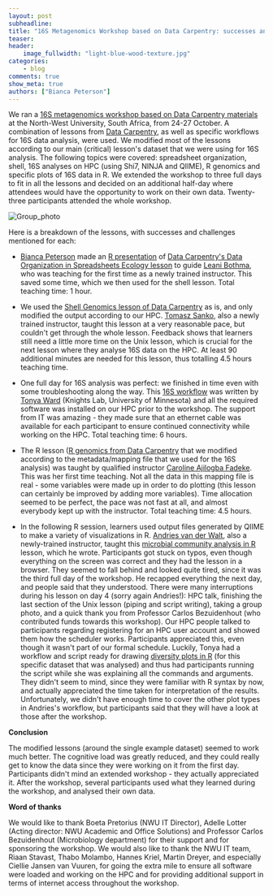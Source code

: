 ```yaml
---
layout: post
subheadline:
title: "16S Metagenomics Workshop based on Data Carpentry: successes and challenges"
teaser:
header:
    image_fullwidth: "light-blue-wood-texture.jpg"
categories:
    - blog
comments: true
show_meta: true
authors: ["Bianca Peterson"]
---
```



We ran a [16S metagenomics workshop based on Data Carpentry materials](https://nwu-eresearch.github.io/2017-10-24-ARC-16S/) at the North-West University, South Africa, from 24-27 October. A combination of lessons from [Data Carpentry](http://www.datacarpentry.org/), as well as specific workflows for 16S data analysis, were used. We modified most of the lessons according to our main (critical) lesson's dataset that we were using for 16S analysis. The following topics were covered: spreadsheet organization, shell, 16S analyses on HPC (using Shi7, NINJA and QIIME), R genomics and specific plots of 16S data in R. We extended the workshop to three full days to fit in all the lessons and decided on an additional half-day where attendees would have the opportunity to work on their own data. Twenty-three participants attended the whole workshop.

![Group_photo](/images/16S_DC_group_photo.jpg) 

Here is a breakdown of the lessons, with successes and challenges mentioned for each:

- [Bianca Peterson](https://twitter.com/binxiepeterson) made an [R presentation](https://cdn.rawgit.com/BinxiePeterson/spreadsheet-organization/ed2db0d9/data_organization_presentation.html) of [Data Carpentry's Data Organization in Spreadsheets Ecology lesson](http://datacarpentry.github.io/spreadsheet-ecology-lesson/) to guide [Leani Bothma](https://za.linkedin.com/in/leani-bothma-437565108), who was teaching for the first time as a newly trained instructor. This saved some time, which we then used for the shell lesson. Total teaching time: 1 hour. 

- We used the [Shell Genomics lesson of Data Carpentry](http://www.datacarpentry.org/shell-genomics/) as is, and only modified the output according to our HPC. [Tomasz Sanko](https://www.researchgate.net/profile/Tomasz_Sanko), also a newly trained instructor, taught this lesson at a very reasonable pace, but couldn't get through the whole lesson. Feedback shows that learners still need a little more time on the Unix lesson, which is crucial for the next lesson where they analyse 16S data on the HPC. At least 90 additional minutes are needed for this lesson, thus totalling 4.5 hours teaching time. 

- One full day for 16S analysis was perfect: we finished in time even with some troubleshooting along the way. This [16S workflow](https://github.com/TonyaWard/16S_Workflow) was written by [Tonya Ward](https://twitter.com/t_l_ward) (Knights Lab, University of Minnesota) and all the required software was installed on our HPC prior to the workshop. The support from IT was amazing - they made sure that an ethernet cable was available for each participant to ensure continued connectivity while working on the HPC. Total teaching time: 6 hours.

- The R lesson ([R genomics from Data Carpentry](http://www.datacarpentry.org/R-genomics/) that we modified according to the metadata/mapping file that we used for the 16S analysis) was taught by qualified instructor [Caroline Ajilogba Fadeke](https://www.researchgate.net/profile/Caroline_Ajilogba). This was her first time teaching. Not all the data in this mapping file is real - some variables were made up in order to do plotting (this lesson can certainly be improved by adding more variables). Time allocation seemed to be perfect, the pace was not fast at all, and almost everybody kept up with the instructor. Total teaching time: 4.5 hours.

- In the following R session, learners used output files generated by QIIME to make a variety of visualizations in R. [Andries van der Walt](https://twitter.com/an3svdw), also a newly-trained instructor, taught this [microbial community analysis in R](https://github.com/brandries/SC_workshop_NWU26-27/blob/master/software_carpentry_16s_R.md) lesson, which he wrote. Participants got stuck on typos, even though everything on the screen was correct and they had the lesson in a browser. They seemed to fall behind and looked quite tired, since it was the third full day of the workshop. He recapped everything the next day, and people said that they understood. There were many interruptions during his lesson on day 4 (sorry again Andries!): HPC talk, finishing the last section of the Unix lesson (piping and script writing), taking a group photo, and a quick thank you from Professor Carlos Bezuidenhout (who contributed funds towards this workshop). Our HPC people talked to participants regarding registering for an HPC user account and showed them how the scheduler works. Participants appreciated this, even though it wasn't part of our formal schedule. Luckily, Tonya had a workflow and script ready for drawing [diversity plots in R](https://github.com/TonyaWard/QIIME_data_R) (for this specific dataset that was analysed) and thus had participants running the script while she was explaining all the commands and arguments. They didn't seem to mind, since they were familiar with R syntax by now, and actually appreciated the time taken for interpretation of the results. Unfortunately, we didn't have enough time to cover the other plot types in Andries's workflow, but participants said that they will have a look at those after the workshop.

**Conclusion**

The modified lessons (around the single example dataset) seemed to work much better. The cognitive load was greatly reduced, and they could really get to know the data since they were working on it from the first day. Participants didn't mind an extended workshop - they actually appreciated it. After the workshop, several participants used what they learned during the workshop, and analysed their own data. 

**Word of thanks**

We would like to thank Boeta Pretorius (NWU IT Director), Adelle Lotter (Acting director: NWU Academic and Office Solutions) and Professor Carlos Bezuidenhout (Microbiology department) for their support and for sponsoring the workshop. We would also like to thank the NWU IT team, Riaan Stavast, Thabo Molambo, Hannes Kriel, Martin Dreyer, and especially Ciellie Jansen van Vuuren, for going the extra mile to ensure all software were loaded and working on the HPC and for providing additional support in terms of internet access throughout the workshop.
